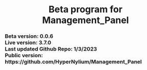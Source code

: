<h1 align="center">Beta program for Management_Panel</h1>
<!-- <h1 align="center">This beta is closed for now :(</h1> -->
<h3>
Beta version: 0.0.6<br>
Live version: 3.7.0<br>
Last updated Github Repo: 1/3/2023<br>
Public version: https://github.com/HyperNylium/Management_Panel
</h3>
<h4>

</h4>
